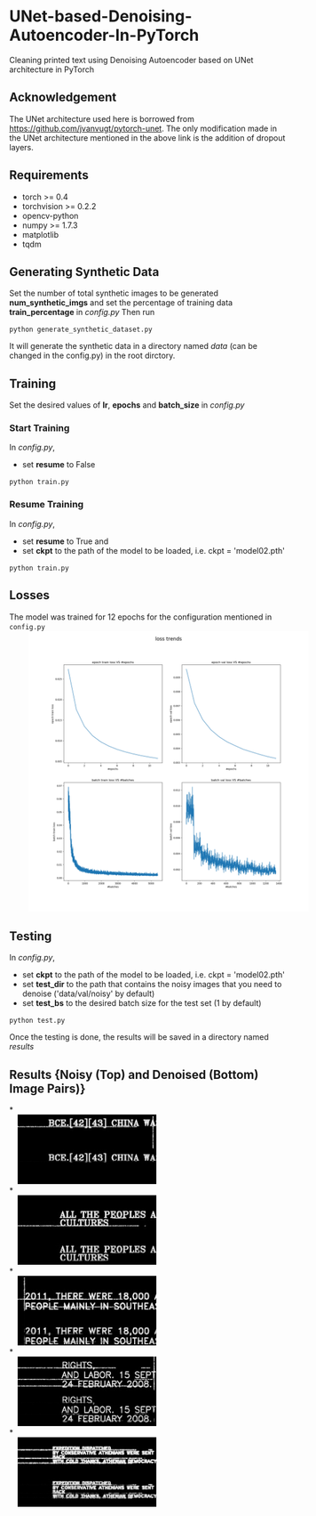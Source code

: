 # UNet-based-Denoising-Autoencoder-In-PyTorch
Cleaning printed text using Denoising Autoencoder based on UNet architecture in PyTorch

## Acknowledgement
The UNet architecture used here is borrowed from https://github.com/jvanvugt/pytorch-unet.
The only modification made in the UNet architecture mentioned in the above link is the addition of dropout layers.

## Requirements
* torch >= 0.4    
* torchvision >= 0.2.2
* opencv-python    
* numpy >= 1.7.3       
* matplotlib       
* tqdm             

## Generating Synthetic Data
Set the number of total synthetic images to be generated **num_synthetic_imgs** and set the percentage of training data **train_percentage** in *config.py*
Then run
```
python generate_synthetic_dataset.py
```
It will generate the synthetic data in a directory named *data* (can be changed in the config.py) in the root dirctory.

## Training
Set the desired values of **lr**, **epochs** and **batch_size** in *config.py*
### Start Training
In *config.py*,
* set **resume** to False

```
python train.py
```
### Resume Training
In *config.py*,
* set **resume** to True and
* set **ckpt** to the path of the model to be loaded, i.e. ckpt = 'model02.pth'

```
python train.py
```

## Losses
The model was trained for 12 epochs for the configuration mentioned in `config.py`
<img src='/losses/losses_12.png' width='750' alt='loss after 12 epochs' hspace='35'>

## Testing
In *config.py*,
* set **ckpt** to the path of the model to be loaded, i.e. ckpt = 'model02.pth'
* set **test_dir** to the path that contains the noisy images that you need to denoise ('data/val/noisy' by default) 
* set **test_bs** to the desired batch size for the test set (1 by default)
```
python test.py
```
Once the testing is done, the results will be saved in a directory named *results*

## Results {Noisy (Top) and Denoised (Bottom) Image Pairs)}
<div class="row">
* <div class="column">
    <img src='/results/res01.png' width='250' alt='res01.png' hspace='15'>
  </div>
* <div class="column">
    <img src='/results/res02.png' width='250' alt='res02.png' hspace='15'>
  </div>
* <div class="column">
    <img src='/results/res03.png' width='250' alt='res03.png' hspace='15'>
  </div>
* <div class="column">
    <img src='/results/res04.png' width='250' alt='res04.png' hspace='15'>
  </div>
* <div class="column">
    <img src='/results/res05.png' width='250' alt='res05.png' hspace='15'>
  </div>
</div>
